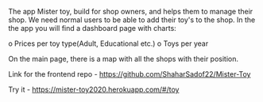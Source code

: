The app Mister toy, build for shop owners, and helps them to manage their shop.
We need normal users to be able to add their toy's to the shop.
In the the app you will find a dashboard page with charts:

o Prices per toy type(Adult, Educational etc.)
o Toys per year

On the main page, there is a map with all the shops with their position.

Link for the frontend repo - https://github.com/ShaharSadof22/Mister-Toy

Try it - https://mister-toy2020.herokuapp.com/#/toy
